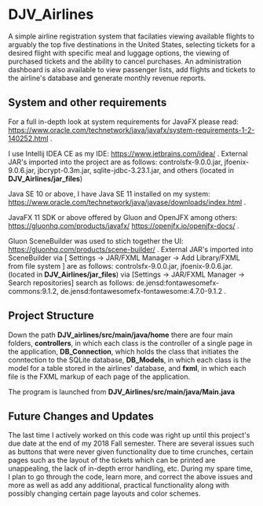 # DJV_Airlines

A simple airline registration system that facilaties viewing available flights to arguably the top five destinations in the United States, selecting tickets for a desired flight with specific meal and luggage options, the viewing of purchased tickets and the ability to cancel purchases. An administration dashboard
is also available to view passenger lists, add flights and tickets to the airline's database and generate monthly revenue reports.


## System and other requirements
For a full in-depth look at system requirements for JavaFX please read: https://www.oracle.com/technetwork/java/javafx/system-requirements-1-2-140252.html .

I use Intellij IDEA CE as my IDE: https://www.jetbrains.com/idea/ .
External JAR's imported into the project are as follows: 
controlsfx-9.0.0.jar, jfoenix-9.0.6.jar, jbcrypt-0.3m.jar, sqlite-jdbc-3.23.1.jar, and others 
(located in **DJV_Airlines/jar_files**)

Java SE 10 or above, I have Java SE 11 installed on my system: https://www.oracle.com/technetwork/java/javase/downloads/index.html .

JavaFX 11 SDK or above offered by Gluon and OpenJFX among others:
https://gluonhq.com/products/javafx/
https://openjfx.io/openjfx-docs/ .

Gluon SceneBuilder was used to stich together the UI:
https://gluonhq.com/products/scene-builder/ .
External JAR's imported into SceneBuilder via [ Settings -> JAR/FXML Manager -> Add Library/FXML from file system ] are as follows:
controlsfx-9.0.0.jar, jfoenix-9.0.6.jar. (located in **DJV_Airlines/jar_files**)
via [Settings -> JAR/FXML Manager -> Search repositories] search as follows: de.jensd:fontawesomefx-commons:9.1.2, de.jensd:fontawesomefx-fontawesome:4.7.0-9.1.2 .


## Project Structure
Down the path **DJV_airlines/src/main/java/home**
there are four main folders, **controllers**, in which each class is the controller of a single page in the application, **DB_Connection**, which holds the class that initiates the conntection to the SQLite database, **DB_Models**, in which each class is the model for a table stored in the airlines' database, and **fxml**, in which each file is the FXML markup of each page of the application. 

The program is launched from **DJV_Airlines/src/main/java/Main.java**


## Future Changes and Updates
The last time I actively worked on this code was right up until this project's due date at the end of my 2018 Fall semester. There are several issues such as buttons that were never given functionality due to time crunches, certain pages such as the layout of the tickets which can be printed are unappealing, the lack of in-depth error handling, etc. During my spare time, I plan to go through the code, learn more, and correct the above issues and more as well as add any additional, practical functionality along with possibly changing certain page layouts and color schemes.



